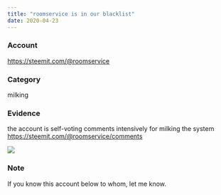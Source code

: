 ```yaml
---
title: "roomservice is in our blacklist"
date: 2020-04-23
---
```



### Account

https://steemit.com/@roomservice

### Category

milking

### Evidence

the account is self-voting comments intensively for milking the system	https://steemit.com/@roomservice/comments

![](https://i.imgur.com/q5kslT7.png)

### Note

If you know this account below to whom, let me know. 
